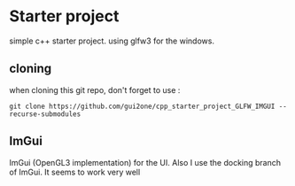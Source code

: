 # Starter project
simple c++ starter project.
using glfw3 for the windows.


## cloning

when cloning this git repo, don't forget to use :

    git clone https://github.com/gui2one/cpp_starter_project_GLFW_IMGUI --recurse-submodules
 

## ImGui

ImGui (OpenGL3 implementation) for the UI.
Also I use the docking branch of ImGui. It seems to work very well